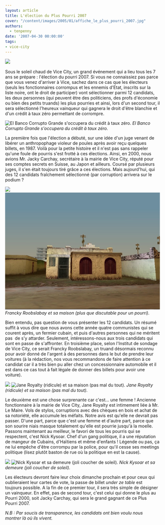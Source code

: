 ```yaml
---
layout: article
title: L'élection du Plus Pourri 2007
cover: "/content/images/2005/01/affiche_le_plus_pourri_2007.jpg"
authors:
  - tenpenny
date: '2007-04-30 00:00:00'
tags:
- vice-city
---
```


![](/content/images/2005/01/affiche_le_plus_pourri_2007.jpg)

Sous le soleil chaud de Vice City, un grand événement qui a lieu tous les&nbsp;7 ans se prépare : l'élection du pourri 2007. Si vous ne connaissiez pas parce que vous venez d'arriver à Vice, sachez dans ce cas que les électeurs (seuls les fonctionnaires corrompus et les ennemis d'Etat, inscrits sur la liste noire, ont le droit de participer) vont sélectionner parmi 12 candidats, les deux personnes (qui peuvent être des politiciens, des profs d'économie ou bien des petits truands) les plus pourries et ainsi, lors d'un second tour, il sera sélectionné l'heureux vainqueur qui gagnera le droit d'être blanchie et d'un crédit à taux zéro permettant de corrompre.

![El Banco Corrupto Grande s'occupera du crédit à taux zéro.](/content/images/2005/01/el_banco.jpg)
_El Banco Corrupto Grande s'occupera du crédit à taux zéro._

La première fois que l'élection a débuté, sur une idée d'un juge venant de libérer un anthropophage violeur de poules après avoir reçu quelques billets, en 1987. Voilà pour la petite histoire et il n'est pas sans rappeler qu'une foule de pourris s'est frotté à ces élections. Ainsi, en 2000, nous avions Mr. Jacky Carchay, secrétaire à la mairie de Vice City, réputé pour ses comptes secrets en Suisse, au Japon et ailleurs. Coursé par plusieurs juges, il s'en était toujours tiré grâce a ces élections. Mais aujourd'hui, qui des 12 candidats fraîchement sélectionné (par corruption) arrivera sur le podium ?

![](/content/images/2005/01/francky_rouslabay.jpg)
![Francky Roobslabay et sa maison (plus que discutable pour un pourri).](/content/images/2005/01/barque2.jpg)
_Francky Roobslabay et sa maison (plus que discutable pour un pourri)._

Bien entendu, pas question de vous présenter les 12 candidats. Un résumé suffit à vous dire que nous avons cette année quatre communistes qui se courent après, un fermier cubain, et puis d'autres personnes qui ne méritent pas&nbsp; de s'y attarder. Seulement, intéressons-nous aux trois candidats qui sont en passe de s'affronter. En troisième place, selon l'Institut de sondage de Vice City, ce serait Francky Roobslabay, un truand désormais reconnu pour avoir donné de l'argent à des personnes dans le but de prendre leur voitures (à la rédaction, nos vous recommandons de faire attention à ce candidat car il a très bien pu aller chez un concessionnaire automobile et il est dans ce cas tout à fait légale de donner des billets pour avoir une voiture).

![](/content/images/2005/01/jane_royalty.jpg)
![Jane Royalty (ridicule) et sa maison (pas mal du tout).](/content/images/2005/01/maison_royalty.jpg)
_Jane Royalty (ridicule) et sa maison (pas mal du tout)._

Le deuxième est une chose surprenante car c'est... une femme ! Ancienne fonctionnaire à la mairie de Vice City,&nbsp;Jane Royalty&nbsp;est intimement liée à Mr. Le Maire. Vols de stylos, corruptions avec des chèques en bois et achat de sa notoriété, elle accumule les méfaits. Notre avis est qu'elle ne devrait pas passer. D'une part, parce que c'est une femme et d'autre part, parce que son sourire niais masque totalement qu'elle est pourrie jusqu'à la moelle. Passons maintenant au meilleur, le favori de tous les pourris qui se respectent, c'est Nick Kysoar. Chef d'un gang politique, il a une réputation de mangeur de Cubains, d'Haïtiens et même d'enfants ! Légende ou pas, ça ne lui&nbsp;empêche d'être corrompu par la police, pour qu'il cesse ses meetings politique&nbsp;(lisez plutôt baston de rue où la politique en est la cause).

![](/content/images/2005/01/nick_kysoar.jpg)
![Nick Kysoar et sa demeure (joli coucher de soleil).](/content/images/2005/01/maison_kysoar.jpg)
_Nick Kysoar et sa demeure (joli coucher de soleil)._

Les électeurs devront faire leur choix dimanche prochain et pour ceux qui oublieraient leur cartes de vote, la passe de billet _under ze table_ est toujours possible. A la fin de ce premier tour, il sera très simple de désigner un vainqueur. En effet, pas de second tour, c'est celui qui donne le plus au Pourri 2000, soit Jacky Carchay, qui sera le grand gagnant de ce Plus Pourri 2007.

_N.B : Par soucis de transparence, les candidats ont bien voulu nous montrer là où ils vivent._